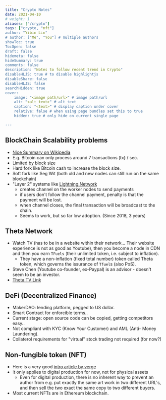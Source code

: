 ```yaml
---
title: "Crypto Notes"
date: 2021-04-10
# weight: 1
aliases: ["/crypto"]
tags: ["crypto, "nft"]
author: "Yibin Lin"
# author: ["Me", "You"] # multiple authors
showToc: true
TocOpen: false
draft: false
hidemeta: false
hideSummary: true
comments: false
description: "Notes to follow recent trend in Crypto"
disableHLJS: true # to disable highlightjs
disableShare: false
disableHLJS: false
searchHidden: true
cover:
    image: "<image path/url>" # image path/url
    alt: "<alt text>" # alt text
    caption: "<text>" # display caption under cover
    relative: false # when using page bundles set this to true
    hidden: true # only hide on current single page

---
```



## BlockChain Scalability problems

- [Nice Summary on Wikipedia](https://en.wikipedia.org/wiki/Bitcoin_scalability_problem)
- E.g. Bitcoin can only process around 7 transactions (tx) / sec.
- Limited by block size
- Hard fork like Bitcoin cash to increase the block size.
- Soft fork like Seg Wit (both old and new nodes can still run on the same blockchain)
- "Layer 2" systems like [Lightning Network](https://en.wikipedia.org/wiki/Lightning_Network)
  - creates channel on the worker nodes to send payments
  - if users don't follow the channel payment, penalty is that the payment will be lost.
  - when channel closes, the final transaction will be broadcast to the chain.
  - Seems to work, but so far low adoption. (Since 2018, 3 years)

## Theta Network

- Watch TV (has to be in a website within their network... Their website experience is not as good as Youtube), then you become a node in CDN and then you earn `TFuels` (their unlimited token, i.e. subject to inflation).
  - They have a non-inflation (fixed total number) token called Theta token, which governs the issurance of `Tfuel`s (also PoS).
- Steve Chen (Youtube co-founder, ex-Paypal) is an advisor - doesn't seem to be an investor.
- [Theta TV Link](https://www.theta.tv)

## DeFi (Decentralized Finance)

- MakerDAO: lending platform, pegged to US dollar.
- Smart Contract for enforcible terms..
- Current stage: open source code can be copied, getting competitors easy..
- Not compliant with KYC (Know Your Customer) and AML (Anti- Money Laundering).
- Collaterol requirements for "virtual" stock trading not required (for now?)

## Non-fungible token (NFT)

- Here is a very good [intro article by verge](https://www.theverge.com/22310188/nft-explainer-what-is-blockchain-crypto-art-faq)
- It only applies to digital production for now, not for physical assets
  - Even for digital production, there is no inherent way to prevent an author from e.g. put exactly the same art work in two different URL's, and then sell the two exact the same copy to two different buyers.
- Most current NFTs are in Ethereum blockchain.
